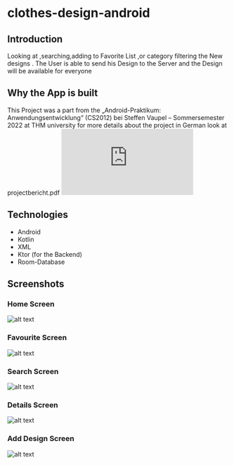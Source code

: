 # clothes-design-android

## Introduction
Looking at ,searching,adding to Favorite List ,or category
filtering the New designs .
The User is able to send his Design to the Server and the
Design will be available for everyone

## Why the App is built
This Project was a part from the „Android-Praktikum: Anwendungsentwicklung“ (CS2012)
bei Steffen Vaupel – Sommersemester 2022
at THM university
for more details about the project in German look at projectbericht.pdf
![alt text](https://github.com/omarali1010/clothes-design-android/blob/main/projectbericht.pdf)

## Technologies
- Android
- Kotlin
- XML
- Ktor (for the Backend)
- Room-Database


## Screenshots

### Home Screen

![alt text](https://github.com/omarali1010/clothes-design-android/blob/main/HomeFragment.png)

### Favourite Screen

![alt text](https://github.com/omarali1010/clothes-design-android/blob/main/favFragment.png)

### Search Screen

![alt text](https://github.com/omarali1010/clothes-design-android/blob/main/search.png)

### Details Screen

![alt text](https://github.com/omarali1010/clothes-design-android/blob/main/details.png)

### Add Design Screen

![alt text](https://github.com/omarali1010/clothes-design-android/blob/main/addfragment.png)
